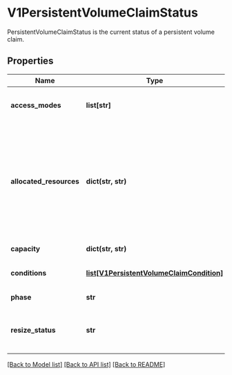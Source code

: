 # V1PersistentVolumeClaimStatus

PersistentVolumeClaimStatus is the current status of a persistent volume claim.

## Properties
Name | Type | Description | Notes
------------ | ------------- | ------------- | -------------
**access_modes** | **list[str]** | AccessModes contains the actual access modes the volume backing the PVC has. More info: https://kubernetes.io/docs/concepts/storage/persistent-volumes#access-modes-1 | [optional] 
**allocated_resources** | **dict(str, str)** | The storage resource within AllocatedResources tracks the capacity allocated to a PVC. It may be larger than the actual capacity when a volume expansion operation is requested. For storage quota, the larger value from allocatedResources and PVC.spec.resources is used. If allocatedResources is not set, PVC.spec.resources alone is used for quota calculation. If a volume expansion capacity request is lowered, allocatedResources is only lowered if there are no expansion operations in progress and if the actual volume capacity is equal or lower than the requested capacity. This is an alpha field and requires enabling RecoverVolumeExpansionFailure feature. | [optional] 
**capacity** | **dict(str, str)** | Represents the actual resources of the underlying volume. | [optional] 
**conditions** | [**list[V1PersistentVolumeClaimCondition]**](V1PersistentVolumeClaimCondition.md) | Current Condition of persistent volume claim. If underlying persistent volume is being resized then the Condition will be set to &#39;ResizeStarted&#39;. | [optional] 
**phase** | **str** | Phase represents the current phase of PersistentVolumeClaim.   | [optional] 
**resize_status** | **str** | ResizeStatus stores status of resize operation. ResizeStatus is not set by default but when expansion is complete resizeStatus is set to empty string by resize controller or kubelet. This is an alpha field and requires enabling RecoverVolumeExpansionFailure feature. | [optional] 

[[Back to Model list]](../README.md#documentation-for-models) [[Back to API list]](../README.md#documentation-for-api-endpoints) [[Back to README]](../README.md)


